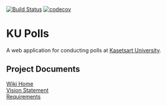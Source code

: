 [![Build Status](https://app.travis-ci.com/SoSorryTT/ku-polls.svg?branch=Travis-CI)](https://app.travis-ci.com/SoSorryTT/ku-polls)
[![codecov](https://codecov.io/gh/SoSorryTT/ku-polls/branch/Travis-CI/graph/badge.svg?token=MAT3ED2Y3X)](https://codecov.io/gh/SoSorryTT/ku-polls)
# KU Polls
A web application for conducting polls at [Kasetsart University](https://www.ku.ac.th).

## Project Documents

[Wiki Home](../../wiki/Home)    
[Vision Statement](../../wiki/Vision%20Statement)    
[Requirements](../../wiki/Requirements)    
